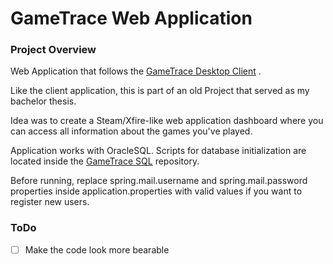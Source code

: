 # GameTrace Web Application

### Project Overview

Web Application that follows the [GameTrace Desktop Client](https://github.com/dradisavljevic/GameTrace-Desktop-Client) .

Like the client application, this is part of an old Project that served as my bachelor thesis.

Idea was to create a Steam/Xfire-like web application dashboard where you can access all information about the games you've played.

Application works with OracleSQL. Scripts for database initialization are located inside the [GameTrace SQL](https://github.com/dradisavljevic/GameTrace-SQL) repository.

Before running, replace spring.mail.username and spring.mail.password properties inside application.properties with valid values if you want to register new users.

### ToDo

- [ ] Make the code look more bearable